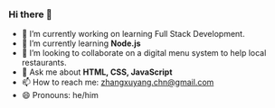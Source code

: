 ### Hi there 👋


<!-- **XuyangZhang0/XuyangZhang0** is a ✨ _special_ ✨ repository because its `README.md` (this file) appears on your GitHub profile. -->

<!-- Here are some ideas to get you started: -->

- 🔭 I’m currently working on learning Full Stack Development.
- 🌱 I’m currently learning **Node.js**
- 👯 I’m looking to collaborate on a digital menu system to help local restaurants.
- 💬 Ask me about **HTML, CSS, JavaScript**
- 📫 How to reach me: zhangxuyang.chn@gmail.com
- 😄 Pronouns: he/him


